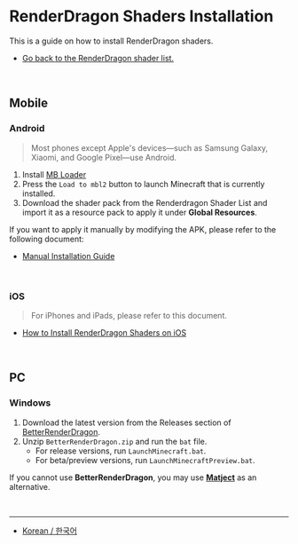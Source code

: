 # RenderDragon Shaders Installation

This is a guide on how to install RenderDragon shaders.

- [Go back to the RenderDragon shader list.](/README.md)

</br>

## Mobile

### Android

> Most phones except Apple's devices—such as Samsung Galaxy, Xiaomi, and Google Pixel—use Android.

1. Install [MB Loader](https://github.com/DominoKorean/Render-dragon-shader-list/blob/main/language/ko_kr/README.md#mb-loader)
2. Press the `Load to mbl2` button to launch Minecraft that is currently installed.
3. Download the shader pack from the Renderdragon Shader List and import it as a resource pack to apply it under **Global Resources**.

If you want to apply it manually by modifying the APK, please refer to the following document:
* [Manual Installation Guide](android.md)

<br>

### iOS

> For iPhones and iPads, please refer to this document.

* [How to Install RenderDragon Shaders on iOS](iOS.md)

<br>

## PC

### Windows

1. Download the latest version from the Releases section of [BetterRenderDragon](https://github.com/dreamguxiang/BetterRenderDragon-xmake).
2. Unzip `BetterRenderDragon.zip` and run the `bat` file.
   - For release versions, run `LaunchMinecraft.bat`.
   - For beta/preview versions, run `LaunchMinecraftPreview.bat`.

If you cannot use **BetterRenderDragon**, you may use [**Matject**](https://github.com/faizul726/matject) as an alternative.

<br>

---
* [Korean / 한국어](/language/ko_kr/docs/installation/README.md)